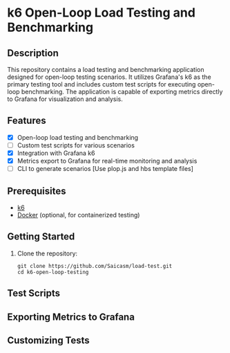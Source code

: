 # k6 Open-Loop Load Testing and Benchmarking

## Description

This repository contains a load testing and benchmarking application designed for open-loop testing scenarios. It utilizes Grafana's k6 as the primary testing tool and includes custom test scripts for executing open-loop benchmarking. The application is capable of exporting metrics directly to Grafana for visualization and analysis.

## Features

- [X] Open-loop load testing and benchmarking
- [ ] Custom test scripts for various scenarios
- [X] Integration with Grafana k6
- [X] Metrics export to Grafana for real-time monitoring and analysis
- [ ] CLI to generate scenarios [Use plop.js and hbs template files]

## Prerequisites

- [k6](https://grafana.com/docs/k6/latest/)
- [Docker](https://docs.docker.com/get-docker/) (optional, for containerized testing)

## Getting Started

1. Clone the repository:

   ```
   git clone https://github.com/Saicasm/load-test.git
   cd k6-open-loop-testing
   ```

## Test Scripts

## Exporting Metrics to Grafana

## Customizing Tests
